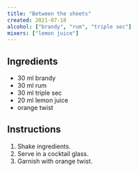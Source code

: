 ```yaml
---
title: "Between the sheets"
created: 2021-07-18
alcohol: ["brandy", "rum", "triple sec"]
mixers: ["lemon juice"]
---
```


## Ingredients

- 30 ml brandy
- 30 ml rum
- 30 ml triple sec
- 20 ml lemon juice
- orange twist

## Instructions

1. Shake ingredients.
2. Serve in a cocktail glass.
3. Garnish with orange twist.
